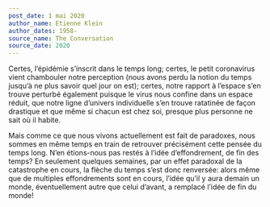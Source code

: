 ```yaml
---
post_date: 1 mai 2020
author_name: Etienne Klein
author_dates: 1958-
source_name: The Conversation
source_date: 2020
---
```


Certes, l’épidémie s’inscrit dans le temps long; certes, le petit coronavirus vient chambouler notre perception (nous avons perdu la notion du temps jusqu’à ne plus savoir quel jour on est); certes, notre rapport à l’espace s’en trouve perturbé également puisque le virus nous confine dans un espace réduit, que notre ligne d’univers individuelle s’en trouve ratatinée de façon drastique et que même si chacun est chez soi, presque plus personne ne sait où il habite.  

Mais comme ce que nous vivons actuellement est fait de paradoxes, nous sommes en même temps en train de retrouver précisément cette pensée du temps long. N’en étions-nous pas restés à l’idée d’effondrement, de fin des temps? En seulement quelques semaines, par un effet paradoxal de la catastrophe en cours, la flèche du temps s’est donc renversée: alors même que de multiples effondrements sont en cours, l’idée qu’il y aura demain un monde, éventuellement autre que celui d’avant, a remplacé l’idée de fin du monde!
